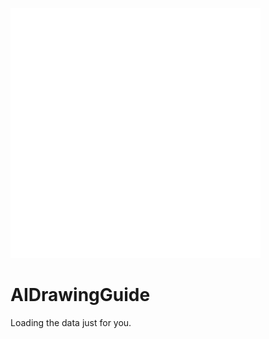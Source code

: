 ![icon](svg/html5.svg)

# AIDrawingGuide




<!-- Include the library. -->
<script
  src="https://unpkg.com/github-calendar@latest/dist/github-calendar.min.js">
</script>

<!-- Optionally, include the theme (if you don't want to struggle to write the CSS) -->
<link
  rel="stylesheet"
  href="https://unpkg.com/github-calendar@latest/dist/github-calendar-responsive.css"
/>

<!-- Prepare a container for your calendar. -->
<div class="calendar">
    <!-- Loading stuff -->
    Loading the data just for you.
</div>

<script>
//     GitHubCalendar(".calendar", "IonicaBizau", {
//     responsive: true,
//     tooltips: true
// });

    // // Use a proxy
    // GitHubCalendar(".calendar", "luuman", {
    //    proxy (username) {
    //      return fetch(`https://your-proxy.com/github?user=${username}`)
    //    }
    // }).then(r => r.text())
</script>

<script>
  window.onload = function () {
    function V() {
        return (
          (0, r.useEffect)(function () {
            if ("?animate=false" !== document.location.search)
              return (
                (C = document.getElementById("bannerSVG")),
                (E =
                  "/imagine close up, modern cowboy on a ranch, his eyes are filled with the cosmos, realistic\n    /imagine city areal perspective. streets glowing, concrete architecture, green roofs, people on the streets\n    /imagine the beginning of the universe by Monet\n    /imagine looking up a never ending staircase by Jean Giraud Moebius\n    /imagine abstract, cycle, organic, powerful, behance\n    /imagine gorgeous bouquet still life painting in the style of Odilon Redon and Henri Fantin-Latour\n    /imagine a warm sunny beach near an ocean full of pikachu's\n    /imagine 3d render of gold rings, geometric, circles, triangles, psychedelic, infinity pool, eccojams, vaporwave, oneohtrix point never, golden hour, glossy reflections and light rays, portals into other worlds\n    /imagine intricate jungle landscape by albrecht durer, henri rousseau, pieter brueghel the elder, mattisse\n    /imagine cyberpunk cat rabbit hacker, googles, anime style\n    /imagine banana with glasses dancing, ghibli style\n    /imagine corgis dancing in vibrant victorian dresses, Rococo style, in a large luxurious ballroom\n    /imagine A wise/meditating/fantasy wizard sitting in complex/intricate meadow with mountains/fields, painted by Japanese artist Koji Miromoto using detailed/hyperfine/lineart/print black paper ink techniques and exotic glowy psychedelic ink, autochrome colors/style. Stylized/detailed/textured, gradients, graduated colors, fine line details.\n    /imagine 1960s illustration of the beginning of life on Earth\n    /imagine commodore 1351 mouse. 80s sythwave style. hyper realistic\n    /imagine map of steampunk desert\n    /imagine francisco goya scene oil painting watercolor sci-fi science fiction cyberpunk time machine\n    /imagine Portrait of a cyber glitch sorceress causing video corruption with her magic\n    /imagine a realistic ancient temple, crumbling stone, vines, extreme detail, statues, octane render, volumetric fog, realistic lighting, reflections\n    /imagine giant red crystals in a desert with two suns\n    /imagine Robin Williams in the style of John Allison\n    /imagine standing in front of a castle\n    /imagine a professional photorealistic Portrait of an Astronaut by Peter Mohrbacher,Shaun Tan and Seb McKinnon,realistic eyes,realistic hair,,Beautiful Hit Tech costume and Helmet details,Beautiful dramatic dark moody lighting,Cinematographic Atmosphere,photorealism glossy magazine painting,Octane Render,Deep Color,8k Resolution,High Details,Flickr,DSLR,CGsociety,Artstation\n    /imagine Matter condensed from energy, life built upon matter, consciousness upon life\n    /imagine hyperreal swirling watercolors trapped in a soap bubble, 4k render\n    /imagine beautiful painting of clouds with sunrise, by john martin, Trending on artstation, pastel aesthetic\n    /imagine modern futuristic lampshade with art nouveau inspiration\n    /imagine photo shot on Leica IIIf with 50mm f/2 Summar; 1/50 sec; f/4\n    /imagine sharp alphabet typography by Walter Gropius\n    /imagine four dogs playing poker in a crowded room, by Malcolm Liepke and Lovis Corinth, oilpainting\n    /imagine invitation made with old paper written with cursive font pyrographic words in the center | red wax seal above in the top-left corner, cinematic light, artstation\n    /imagine aisle view of the festival street market in AlUla, many booths, seating areas, natural materials, cinematic shot\n    /imagine japanese temple, sakura, detailed oil painting, by Mateusz Urbanowicz\n    /imagine a stegosaurus drawn by John Singer Sargent\n    /imagine a mysterious forest with many fireflies, trees with large roots covered in moss, green vegetation, Studio Ghibli animation style, Japanese animation film background,\n    /imagine the universe in our ancestors eyes\n    /imagine The inside of a gothic cathedral that looks like a tropical alien utopian jungle rainforest, dramatic cinematic lighting\n    /imagine A hero stands alone, artstation, highly detailed, cinematic\n    /imagine symmetric texture repetition on a tree on a beautiful mountain landscape\n    /imagine midcentury luchador mask, risograph\n    /imagine ultra detailed line drawing, black and white and red, pen and ink, high tech cyberpunk geisha with headphones and sunglasses and VR goggles in style of Shohei Otomo\n    /imagine interior of master bedroom in victorian mansion, window, dan mindel cinematography, 35mm, movie scene, pitch black, realistic lighting, perspective shots, moody atmosphere, light coming from outside, HDRI\n    /imagine the alien robot queen holding a party at the dome castle in HQ Cloud City during a technicolor sunset\n    /imagine corporate memphis style, mural, pride month, white background, vector, characters waving pride flags, celebration\n    /imagine abstract painting of coral reef\n    /imagine a calico cat taking a nap on a kiwi\n    /imagine Dreamy landscape depiction inspired by the works of Katsushika Hokusai, trending on artstation\n    /imagine garden bridge over swan pond monet garden lillies and hanging trees art\n    /imagine green dragon roosting above its lair in the ruins of a fantasy medieval city\n    /imagine rainwater flowing through a complex system of ancient stone pipes and a gargoyle watching\n    /imagine butterflies flit in a sunlit field. Hiroshige Japanese woodblock print.\n    /imagine an illustration of a wooden magic wand with an aura of void around it, stars glitter subtly around it, closeup, fantasy card game art trending on artstation concept art by Jason Chan"
                    .split("\n")
                    .map(function (e) {
                      return e.replace(/\t/g, "    ");
                    })),
                (M = F.split("\n").map(function (e) {
                  return e.replace(/\t/g, "    ");
                })),
                (A = []),
                (I = []),
                W(),
                window.addEventListener("resize", W),
                requestAnimationFrame(G),
                function () {
                  window.removeEventListener("resize", W);
                }
              );
          }, []),
          (0, n.jsx)("svg", {
            id: "bannerSVG",
            xmlns: "http://www.w3.org/2000/svg",
            version: "1.1",
            viewBox: "0 0 800 400",
            style: { background: "#061434", width: "100%" }
          })
        );
      }
  }
</script>